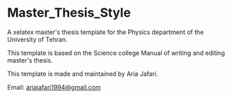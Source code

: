 # Master_Thesis_Style

A xelatex master's thesis template for the Physics department of the University of Tehran.

This template is based on the Science college Manual of writing and editing master's thesis.

This template is made and maintained by Aria Jafari.

Email: ariajafari1994@gmail.com
